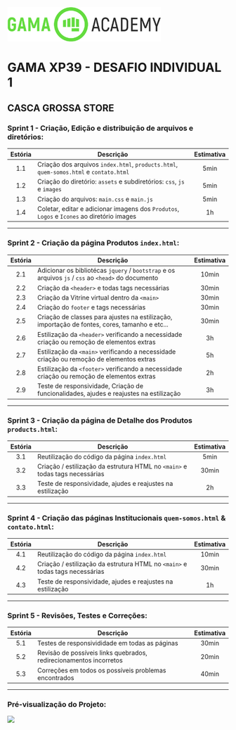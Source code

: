 <img src="https://github.com/micheldslive/GamaXP39-Desafio01/blob/master/demo/gama-logo.png" width="350" />

# GAMA XP39 - DESAFIO INDIVIDUAL 1

## CASCA GROSSA STORE

### Sprint 1 - Criação, Edição e distribuição de arquivos e diretórios: 

| Estória | Descrição | Estimativa |
| :---: | --- | :---: |
| 1.1 | Criação dos arquivos `index.html`, `products.html`, `quem-somos.html` e `contato.html` | 5min |
| 1.2 | Criação do diretório: `assets` e subdiretórios: `css`, `js` e `images` | 5min |
| 1.3 | Criação do arquivos: `main.css` e `main.js` | 5min |
| 1.4 | Coletar, editar e adicionar imagens dos `Produtos`, `Logos` e `Icones` ao diretório images | 1h |

--------------------------

### Sprint 2 - Criação da página Produtos `index.html`:

| Estória | Descrição | Estimativa |
| :---: | --- | :---: |
| 2.1 | Adicionar os bibliotécas `jquery` / `bootstrap` e os arquivos `js` / `css` ao `<head>` do documento | 10min |
| 2.2 | Criação da `<header>` e todas tags necessárias | 30min |
| 2.3 | Criação da Vitrine virtual dentro da `<main>` | 30min |
| 2.4 | Criação do `footer` e tags necessárias | 30min |
| 2.5 | Criação de classes para ajustes na estilização, importação de fontes, cores, tamanho e etc... | 30min |
| 2.6 | Estilização da `<header>` verificando a necessidade criação ou remoção de elementos extras | 3h |
| 2.7 | Estilização da `<main>` verificando a necessidade criação ou remoção de elementos extras | 5h |
| 2.8 | Estilização da `<footer>` verificando a necessidade criação ou remoção de elementos extras | 2h |
| 2.9 | Teste de responsividade, Criação de funcionalidades, ajudes e reajustes na estilização | 3h |

---------------------------
### Sprint 3 - Criação da página de Detalhe dos Produtos `products.html`:

| Estória | Descrição | Estimativa |
| :---: | --- | :---: |
| 3.1 | Reutilização do código da página `index.html` | 5min |
| 3.2 | Criação / estilização da estrutura HTML no `<main>` e todas tags necessárias | 30min |
| 3.3 | Teste de responsividade, ajudes e reajustes na estilização | 2h |
-------------------------------------
### Sprint 4 - Criação das páginas Institucionais `quem-somos.html` & `contato.html`:

| Estória | Descrição | Estimativa |
| :---: | --- | :---: |
| 4.1 | Reutilização do código da página `index.html` | 10min |
| 4.2 | Criação / estilização da estrutura HTML no `<main>` e todas tags necessárias | 30min |
| 4.3 | Teste de responsividade, ajudes e reajustes na estilização | 1h |
-------------------------------------
### Sprint 5 - Revisões, Testes e Correções:

| Estória | Descrição | Estimativa |
| :---: | --- | :---: |
| 5.1 | Testes de responsivididade em todas as páginas | 30min |
| 5.2 | Revisão de possíveis links quebrados, redirecionamentos incorretos | 20min |
| 5.3 | Correções em todos os possíveis problemas encontrados | 40min |

-------------------------------------
### Pré-visualização do Projeto:	
<img src="https://github.com/micheldslive/GamaXP39-Desafio01/blob/master/demo/preview.gif" width="700"   />
